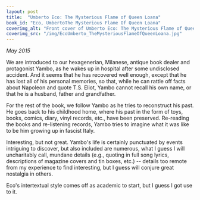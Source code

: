 ```yaml
---
layout: post
title:  "Umberto Eco: The Mysterious Flame of Queen Loana"
book_id: "Eco, UmbertoThe Mysterious Flame Of Queen Loana"
coverimg_alt: "Front cover of Umberto Eco: The Mysterious Flame of Queen Loana"
coverimg_src: "/img/EcoUmberto_TheMysteriousFlameOfQueenLoana.jpg"
---
```


_May 2015_

We are introduced to our hexagenerian, Milanese, antique book dealer
and protagonist Yambo, as he wakes up in hospital after some
undisclosed accident. And it seems that he has recovered well enough,
except that he has lost all of his personal memories, so that, while
he can rattle off facts about Napoleon and quote T.S. Eliot, Yambo
cannot recall his own name, or that he is a husband, father and
grandfather.

For the rest of the book, we follow Yambo as he tries to reconstruct
his past. He goes back to his childhood home, where his past in the
form of toys, books, comics, diary, vinyl records, etc., have been
preserved. Re-reading the books and re-listening records, Yambo tries
to imagine what it was like to be him growing up in fascist Italy.

Interesting, but not great. Yambo's life is certainly punctuated by
events intriguing to discover, but also included are numerous, what I
guess I will uncharitably call, mundane details (e.g.,
quoting in full song lyrics, descriptions of magazine covers and tin
boxes, etc.) -- details too remote from my experience to find
interesting, but I guess will conjure great nostalgia in others.

Eco's intertextual style comes off as academic to start, but I guess I
got use to it.
